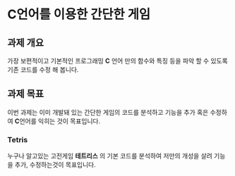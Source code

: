 # C언어를 이용한 간단한 게임

## 과제 개요 

가장 보편적이고 기본적인  프로그래밍 **C** 언어 만의 함수와 특징 등을 파악 할 수 있도록 기존 코드를 수정 해 봅니다.


## 과제 목표

이번 과제는 이미 개발돼 있는 간단한 게임의 코드를 분석하고 기능을 추가 혹은 수정하여 **C**언어를 익히는 것이 목표입니다.


### Tetris
누구나 알고있는 고전게임 **테트리스** 의 기본 코드를 분석하여 저만의 개성을 살려 기능을 추가, 수정하는것이 목표입니다.
